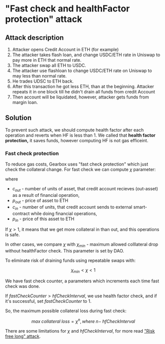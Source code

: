 # "Fast check and healthFactor protection" attack

## Attack description

1. Attacker opens Credit Account in ETH (for example)
2. The attacker takes flash loan, and change USDC/ETH rate in Uniswap  to pay more in ETH that normal rate.
3. The attacker swap all ETH to USDC.
4. The attacker use flashloan to change USDC/ETH rate on Uniswap to may less than normal rate.
5. He trades UDSC to ETH back.
6. After this transaction he got less ETH, than at the beginning. Attacker repeats it in one block till he didn't drain all funds from credit Account
7. Then account will be liquidated, however, attacker gets funds from margin loan.

## Solution

To prevent such attack, we should compute health factor after each operation and reverts when HF is less than 1. We called that **health factor protection,** it saves funds, however computing HF is not gas efficeint.

### Fast check protection

To reduce gas costs, Gearbox uses "fast check protection" which just check the collateral change. For fast check we can compute $\chi$ parameter:

where
* $c_{out}$ - number of units of asset, that credit account recieves (out-asset) as a result of financial operation,
* $p_{out}$ - price of asset to ETH
* $c_{in}$ - number of units, that credit account sends to external smart-contract while doing financial operations,
* $p_{in}$ - price of this asset to ETH

If $\chi > 1$, it means that we get more collateral in than out, and this operations is safe. 

In other cases, we compare $\chi$ with $\chi_{min}$ -  maximum allowed colllateral drop without healthFactor check. This parameter is set by DAO.

To eliminate risk of draining funds using repeatable swaps with:

$$
\chi_{min} < \chi < 1
$$

We have fast check counter, a parameters which increments each time fast check was done.&#x20;

If $fastCheckCounter > hfCheckInterval$, we use health factor check, and if it's successful, set $fastCheckCounter$ to 1.

So, the maximum possible collateral loss during fast check:

$$
max\;collateral\;loss = \chi^n, where \; n - \; hfCheckInterval
$$

There are some limitations for $\chi$ and $hfCheckInterval$, for more read ["Risk free long" attack](./risk-free-long-attack.md).

